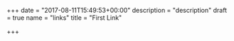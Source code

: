 +++
date = "2017-08-11T15:49:53+00:00"
description = "description"
draft = true
name = "links"
title = "First Link"

+++
